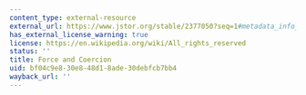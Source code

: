 ```yaml
---
content_type: external-resource
external_url: https://www.jstor.org/stable/2377050?seq=1#metadata_info_tab_contents
has_external_license_warning: true
license: https://en.wikipedia.org/wiki/All_rights_reserved
status: ''
title: Force and Coercion
uid: bf04c9e8-30e8-48d1-8ade-30debfcb7bb4
wayback_url: ''
---
```

